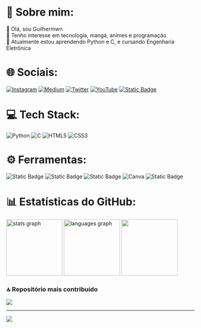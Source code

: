 # 💫 Sobre mim:
👋 Olá, sou Guilhermwn<br>👀 Tenho interesse em tecnologia, mangá, animes e programação<br>🌱 Atualmente estou aprendendo Python e C, e cursando Engenharia Eletrônica


# 🌐 Sociais:
[![Instagram](https://img.shields.io/badge/Instagram-%23E4405F.svg?logo=Instagram&logoColor=white)](https://instagram.com/guilhermwn) [![Medium](https://img.shields.io/badge/Medium-12100E?logo=medium&logoColor=white)](https://medium.com/@guilhermwn.franco) [![Twitter](https://img.shields.io/badge/Twitter-%231DA1F2.svg?logo=Twitter&logoColor=white)](https://twitter.com/demigodoflaugh) [![YouTube](https://img.shields.io/badge/YouTube-%23FF0000.svg?logo=YouTube&logoColor=white)](https://youtube.com/@guilhermwn) [![Static Badge](https://img.shields.io/badge/Wakatime-%23337AB7?style=flat&logo=wakatime&labelColor=%23337AB7)](https://wakatime.com/@Guilhermwn)

# 💻 Tech Stack:
![Python](https://img.shields.io/badge/python-3670A0?style=for-the-badge&logo=python&logoColor=ffdd54) ![C](https://img.shields.io/badge/c-%2300599C.svg?style=for-the-badge&logo=c&logoColor=white) ![HTML5](https://img.shields.io/badge/html5-%23E34F26.svg?style=for-the-badge&logo=html5&logoColor=white) ![CSS3](https://img.shields.io/badge/css3-%231572B6.svg?style=for-the-badge&logo=css3&logoColor=white)   

# ⚙️ Ferramentas:
![Static Badge](https://img.shields.io/badge/VS%20Code-%2322A7F2?style=for-the-badge&logo=visualstudiocode) ![Static Badge](https://img.shields.io/badge/Pycharm-%23DBD834?style=for-the-badge&logo=pycharm&labelColor=%2326E52F)
 ![Static Badge](https://img.shields.io/badge/Adobe%20Photoshop-%2312034F?style=for-the-badge&logo=adobephotoshop) ![Canva](https://img.shields.io/badge/Canva-%2300C4CC.svg?style=for-the-badge&logo=Canva&logoColor=white) ![Static Badge](https://img.shields.io/badge/Obsidian-%23996FEB?style=for-the-badge&logo=obsidian)

# 📊 Estatísticas do GitHub:
<div align="left">
  <img src="https://github-readme-stats.vercel.app/api?username=Guilhermwn&hide_title=false&hide_rank=false&show_icons=true&include_all_commits=true&count_private=true&disable_animations=false&theme=midnight-purple&locale=en&hide_border=true&order=1" height="150" alt="stats graph"  />
  <img src="https://github-readme-stats.vercel.app/api/top-langs?username=Guilhermwn&locale=en&hide_title=false&layout=compact&card_width=320&langs_count=5&theme=midnight-purple&hide_border=true&order=2" height="150" alt="languages graph"  />
  <img src="https://github-readme-streak-stats.herokuapp.com/?user=Guilhermwn&theme=midnight-purple&hide_border=true" height="150"/>
</div>


### 🔝 Repositório mais contribuído
![](https://github-contributor-stats.vercel.app/api?username=Guilhermwn&limit=5&theme=radical&combine_all_yearly_contributions=true)

---
[![](https://visitcount.itsvg.in/api?id=Guilhermwn&icon=2&color=6)](https://visitcount.itsvg.in)

<!-- Proudly created with GPRM ( https://gprm.itsvg.in ) -->


